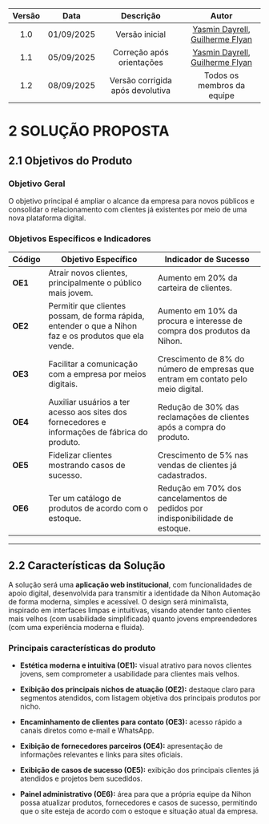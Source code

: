 | Versão | Data | Descrição  | Autor    |   
| :-----: | :----: | :----------: | :------------: |
| 1.0 | 01/09/2025 | Versão inicial | [Yasmin Dayrell](https://github.com/YasminDayrell), [Guilherme Flyan](https://github.com/GFlyan)|
| 1.1 | 05/09/2025 | Correção após orientações | [Yasmin Dayrell](https://github.com/YasminDayrell), [Guilherme Flyan](https://github.com/GFlyan)|
| 1.2 | 08/09/2025 | Versão corrigida após devolutiva | Todos os membros da equipe|

# 2 SOLUÇÃO PROPOSTA

## 2.1 Objetivos do Produto

### Objetivo Geral
O objetivo principal é ampliar o alcance da empresa para novos públicos e consolidar o relacionamento com clientes já existentes por meio de uma nova plataforma digital. 

### Objetivos Específicos e Indicadores

| Código | Objetivo Específico                                                                 | Indicador de Sucesso                                                             |
|--------|-------------------------------------------------------------------------------------|----------------------------------------------------------------------------------|
| **OE1** | Atrair novos clientes, principalmente o público mais jovem.                        | Aumento em 20% da carteira de clientes.                                          |
| **OE2** | Permitir que clientes possam, de forma rápida, entender o que a Nihon faz e os produtos que ela vende. | Aumento em 10% da procura e interesse de compra dos produtos da Nihon.            |
| **OE3** | Facilitar a comunicação com a empresa por meios digitais.                          | Crescimento de 8% do número de empresas que entram em contato pelo meio digital. |
| **OE4** | Auxiliar usuários a ter acesso aos sites dos fornecedores e informações de fábrica do produto. | Redução de 30% das reclamações de clientes após a compra do produto.              |
| **OE5** | Fidelizar clientes mostrando casos de sucesso.                                     | Crescimento de 5% nas vendas de clientes já cadastrados.                         |
| **OE6** | Ter um catálogo de produtos de acordo com o estoque.                               | Redução em 70% dos cancelamentos de pedidos por indisponibilidade de estoque.    |

---

## 2.2 Características da Solução

A solução será uma **aplicação web institucional**, com funcionalidades de apoio digital, desenvolvida para transmitir a identidade da Nihon Automação de forma moderna, simples e acessível. O design será minimalista, inspirado em interfaces limpas e intuitivas, visando atender tanto clientes mais velhos (com usabilidade simplificada) quanto jovens empreendedores (com uma experiência moderna e fluida).

### Principais características do produto

- **Estética moderna e intuitiva (OE1):** visual atrativo para novos clientes jovens, sem comprometer a usabilidade para clientes mais velhos.

- **Exibição dos principais nichos de atuação (OE2):** destaque claro para segmentos atendidos, com listagem objetiva dos principais produtos por nicho.  

- **Encaminhamento de clientes para contato (OE3):** acesso rápido a canais diretos como e-mail e WhatsApp.

- **Exibição de fornecedores parceiros (OE4):** apresentação de informações relevantes e links para sites oficiais.

- **Exibição de casos de sucesso (OE5):** exibição dos principais clientes já atendidos e projetos bem sucedidos.
  
- **Painel administrativo (OE6):** área para que a própria equipe da Nihon possa atualizar produtos, fornecedores e casos de sucesso, permitindo que o site esteja de acordo com o estoque e situação atual da empresa.
